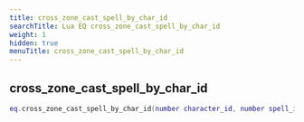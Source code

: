 ```yaml
---
title: cross_zone_cast_spell_by_char_id
searchTitle: Lua EQ cross_zone_cast_spell_by_char_id
weight: 1
hidden: true
menuTitle: cross_zone_cast_spell_by_char_id
---
```

## cross_zone_cast_spell_by_char_id
```lua
eq.cross_zone_cast_spell_by_char_id(number character_id, number spell_id) -- void
```